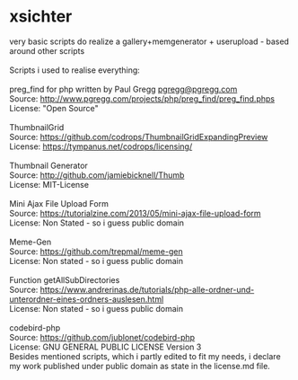 # xsichter
very basic scripts do realize a gallery+memgenerator + userupload - based around other scripts<br />
<br />
Scripts i used to realise everything:<br />
<br />
preg_find for php written by Paul Gregg pgregg@pgregg.com<br />
Source: http://www.pgregg.com/projects/php/preg_find/preg_find.phps<br />
License: "Open Source"<br />
<br />
ThumbnailGrid<br />
Source: https://github.com/codrops/ThumbnailGridExpandingPreview<br />
License: https://tympanus.net/codrops/licensing/<br />
<br />
Thumbnail Generator<br />
Source: http://github.com/jamiebicknell/Thumb<br />
License: MIT-License<br />
<br />
Mini Ajax File Upload Form<br />
Source: https://tutorialzine.com/2013/05/mini-ajax-file-upload-form<br />
License: Non Stated - so i guess public domain<br />
<br />
Meme-Gen<br />
Source: https://github.com/trepmal/meme-gen<br />
License: Non stated - so i guess public domain<br />
<br />
Function getAllSubDirectories<br />
Source: https://www.andrerinas.de/tutorials/php-alle-ordner-und-unterordner-eines-ordners-auslesen.html<br />
License: Non stated - so i guess public domain<br />
<br />
codebird-php<br />
Source: https://github.com/jublonet/codebird-php <br />
License: GNU GENERAL PUBLIC LICENSE Version 3<br />
Besides mentioned scripts, which i partly edited to fit my needs, i declare my work published under public domain as state in the license.md file.<br />
